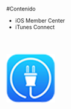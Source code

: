 
#Contenido
</br>

- iOS Member Center
- iTunes Connect
</br>
</br>

![iTunes][itunes]

[itunes]: images/itunes-128.png
 